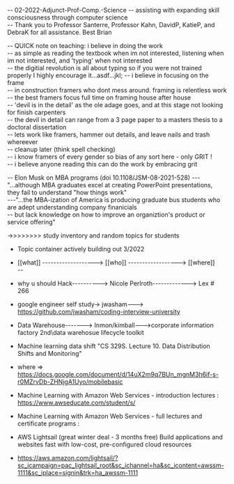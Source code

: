 -- 02-2022-Adjunct-Prof-Comp.-Science -- assisting with expanding skill consciousness through computer science  
-- Thank you to Professor Santerre, Professor Kahn, DavidP, KatieP, and DebraK for all assistance. Best Brian 

-- QUICK note on teaching: i believe in doing the work   
-- as simple as reading the textbook when im not interested, listening when im not interested, and 'typing' when not interested  
-- the digitial revolution is all about typing so if you were not trained properly I highly encourage it...asdf...jkl;
-- i believe in focusing on the frame  
-- in construction framers who dont mess around. framing is relentless work  
-- the best framers focus full time on framing house after house  
-- 'devil is in the detail' as the ole adage goes, and at this stage not looking for finish carpenters  
-- the devil in detail can range from a 3 page paper to a masters thesis to a doctoral dissertation  
-- lets work like framers, hammer out details, and leave nails and trash whereever  
-- cleanup later (think spell checking)  
-- i know framers of every gender so bias of any sort here - only GRIT !  
-- i believe anyone reading this can do the work by embracing grit  


-- Elon Musk on MBA programs (doi 10.1108/JSM-08-2021-528)
--- "...although MBA graduates excel at creating PowerPoint presentations, they fail to understand "how things work"  
---"...the MBA-ization of America is producing graduate bus students who are adept understanding company finanicials  
--                     but lack knowledge on how to improve an organiztion's product or service offering"



->>>>>>>> study inventory and random topics for students

- Topic container actively building out 3/2022  
- [[what]] -------------------> [[who]]   ------------------> [[where]]  
--
-  why u should Hack----------> Nicole Perlroth-------------> Lex # 266  
-  google engineer self study-> jwasham---> https://github.com/jwasham/coding-interview-university  
-  Data Warehouse-------> Inmon/kimball--->corporate information factory 2nd\data warehosue lifecycle toolkit  
- Machine learning data shift "CS 329S. Lecture 10. Data Distribution Shifts and Monitoring"  
-  where => https://docs.google.com/document/d/14uX2m9q7BUn_mgnM3h6if-s-r0MZrvDb-ZHNjgA1Uyo/mobilebasic  

- Machine Learning with Amazon Web Services - introduction lectures : https://www.awseducate.com/student/s/
- Machine Learning with Amazon Web Services - full lectures and certificate programs : 

- AWS Lightsail (great winter deal - 3 months free) Build applications and websites fast with low-cost, pre-configured cloud resources
- https://aws.amazon.com/lightsail/?sc_icampaign=pac_lightsail_root&sc_ichannel=ha&sc_icontent=awssm-1111&sc_iplace=signin&trk=ha_awssm-1111
